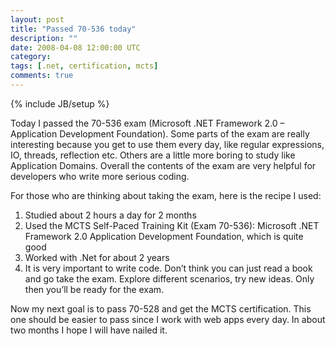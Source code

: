 ```yaml
---
layout: post
title: "Passed 70-536 today"
description: ""
date: 2008-04-08 12:00:00 UTC
category: 
tags: [.net, certification, mcts]
comments: true
---
```

{% include JB/setup %}

<div id="post">
<p>Today I passed the 70-536 exam (Microsoft .NET Framework 2.0 &ndash; Application  Development Foundation). Some parts of the exam are really interesting because  you get to use them every day, like regular expressions, IO, threads, reflection  etc. Others are a little more boring to study like Application Domains. Overall  the contents of the exam are very helpful for developers who write more serious  coding.</p>
<p>For those who are thinking about taking the exam, here is the recipe  I used:</p>
<ol>
    <li>Studied about 2 hours a day for 2 months</li>
    <li>Used the <span class="caps">MCTS</span> Self-Paced Training Kit (Exam 70-536):  Microsoft .NET Framework 2.0 Application Development Foundation, which is quite  good</li>
    <li>Worked with .Net for about 2 years</li>
    <li>It is very important to write code. Don&rsquo;t think you can just read a book and  go take the exam. Explore different scenarios, try new ideas. Only then you&rsquo;ll  be ready for the exam.</li>
</ol>
<p>Now my next goal is to pass 70-528 and get the <span class="caps">MCTS</span>  certification. This one should be easier to pass since I work with web apps  every day. In about two months I hope I will have nailed it.</p>
</div>